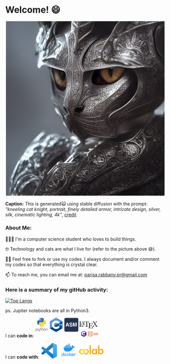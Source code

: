 # Welcome! 😄 

<p align="center">
<img src="cool_cat.jpg" alt="cool cat" width="500" class="center" />

**Caption:** This is generated🙀 using stable diffusion with the prompt: *"kneeling cat knight, portrait, finely detailed armor, intricate design, silver, silk, cinematic lighting, 4k"*, [credit](https://hostux.social/@valere/108939000926741542)
</p>


### About Me:
👷🏻‍♀️ I'm a computer science student who loves to build things. 

🤓 Technology and cats are what I live for (refer to the picture above 😅).

✍🏻 Feel free to fork or use my codes. I always document and/or comment my codes so that everything is crystal clear. 

📫 To reach me, you can email me at: parisa.rabbany.pr@gmail.com


### Here is a summary of my gitHub activity:

[![Top Langs](https://github-readme-stats.vercel.app/api/top-langs/?username=LadyPary&layout=compact)](https://github.com/anuraghazra/github-readme-stats)

ps. Jupiter notebooks are all in Python3.

I can **code in**:
<img src="Work_in.jpg" alt="code in" width="200" class="center" />

I can **code with**: 
<img src="Code_with.jpg" alt="code with" width="200" class="center" />
